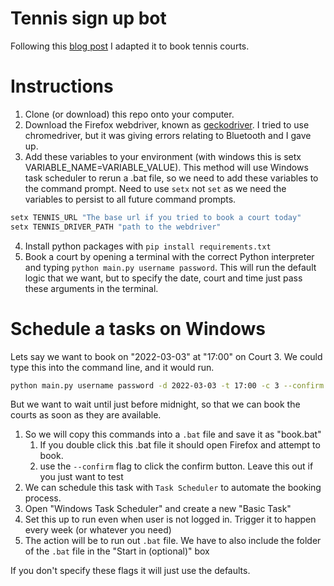 # Tennis sign up bot

Following this [blog post](https://tmonty.tech/create-an-automated-web-bot-with-selenium-in-python) I adapted it to book tennis courts.

# Instructions

1. Clone (or download) this repo onto your computer.
2. Download the Firefox webdriver, known as [geckodriver](https://github.com/mozilla/geckodriver/releases). I tried to use chromedriver, but it was giving errors relating to Bluetooth and I gave up.
3. Add these variables to your environment (with windows this is setx VARIABLE_NAME=VARIABLE_VALUE). This method will use Windows task scheduler to rerun a .bat file, so we need to add these variables to the command prompt. Need to use `setx` not `set` as we need the variables to persist to all future command prompts.

```bat
setx TENNIS_URL "The base url if you tried to book a court today"
setx TENNIS_DRIVER_PATH "path to the webdriver"
```

4. Install python packages with `pip install requirements.txt`
5. Book a court by opening a terminal with the correct Python interpreter and typing `python main.py username password`. This will run the default logic that we want, but to specify the date, court and time just pass these arguments in the terminal.

# Schedule a tasks on Windows

Lets say we want to book on "2022-03-03" at "17:00" on Court 3. We could type this into the command line, and it would run. 

```bash
python main.py username password -d 2022-03-03 -t 17:00 -c 3 --confirm
```

But we want to wait until just before midnight, so that we can book the courts as soon as they are available. 

1. So we will copy this commands into a `.bat` file and save it as "book.bat"
   1. If you double click this .bat file it should open Firefox and attempt to book.
   2. use the `--confirm` flag to click the confirm button. Leave this out if you just want to test
2. We can schedule this task with `Task Scheduler` to automate the booking process.
3. Open "Windows Task Scheduler" and create a new "Basic Task"
4. Set this up to run even when user is not logged in. Trigger it to happen every week (or whatever you need)
5. The action will be to run out `.bat` file. We have to also include the folder of the `.bat` file in the "Start in (optional)" box

If you don't specify these flags it will just use the defaults.
